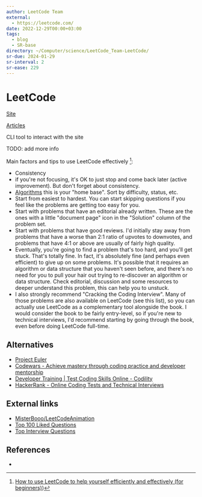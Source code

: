 ```yaml
---
author: LeetCode Team
external:
  - https://leetcode.com/
date: 2022-12-29T00:00+03:00
tags:
  - blog
  - SR-base
directory: ~/Computer/science/LeetCode_Team-LeetCode/
sr-due: 2024-01-29
sr-interval: 2
sr-ease: 229
---
```


# LeetCode

[Site](https://leetcode.com/)

[Articles](https://leetcode.com/articles/)

CLI tool to interact with the site

TODO: add more info

Main factors and tips to use LeetCode effectively [^1]:
&#10;<br>
- Consistency
- if you're not focusing, it's OK to just stop and come back later (active
  improvement). But don't forget about consistency.
- [Algorithms](https://leetcode.com/problemset/algorithms/) this is your "home
  base". Sort by difficulty, status, etc.
- Start from easiest to hardest. You can start skipping questions if you feel
  like the problems are getting too easy for you.
- Start with problems that have an editorial already written. These are the ones
  with a little "document page" icon in the "Solution" column of the problem
  set.
- Start with problems that have good reviews. I'd initially stay away from
  problems that have a worse than 2:1 ratio of upvotes to downvotes, and
  problems that have 4:1 or above are usually of fairly high quality.
- Eventually, you're going to find a problem that's too hard, and you'll get
  stuck. That's totally fine. In fact, it's absolutely fine (and perhaps even
  efficient) to give up on some problems. It's possible that it requires an
  algorithm or data structure that you haven't seen before, and there's no need
  for you to pull your hair out trying to re-discover an algorithm or data
  structure. Check editorial, discussion and some resources to deeper understand
  this problem, this can help you to unstuck.
- I also strongly recommend "Cracking the Coding Interview". Many of those
  problems are also available on LeetCode (see this list), so you can actually
  use LeetCode as a complementary tool alongside the book. I would consider the
  book to be fairly entry-level, so if you're new to technical interviews, I'd
  recommend starting by going through the book, even before doing LeetCode
  full-time.

## Alternatives

- [Project Euler](https://projecteuler.net/)
- [Codewars - Achieve mastery through coding practice and developer mentorship](https://www.codewars.com/)
- [Developer Training | Test Coding Skills Online - Codility](https://app.codility.com/programmers/)
- [HackerRank - Online Coding Tests and Technical Interviews](https://www.hackerrank.com/)

## External links

- [MisterBooo/LeetCodeAnimation](https://github.com/MisterBooo/LeetCodeAnimation)
- [Top 100 Liked Questions](https://leetcode.com/problemset/all/?listId=79h8rn6&page=1)
- [Top Interview Questions](https://leetcode.com/problemset/all/?page=1&listId=wpwgkgt)

## References

- [^1]: [How to use LeetCode to help yourself efficiently and effectively (for beginners)](https://leetcode.com/discuss/career/450215/How-to-use-LeetCode-to-help-yourself-efficiently-and-effectively-\(for-beginners\)))
